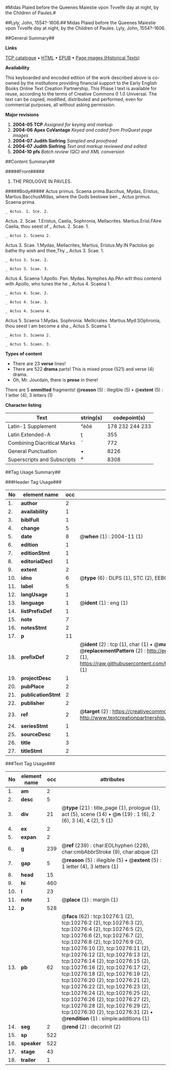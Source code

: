 #Midas Plaied before the Queenes Maiestie vpon Tvvelfe day at night, by the Children of Paules.#

##Lyly, John, 1554?-1606.##
Midas Plaied before the Queenes Maiestie vpon Tvvelfe day at night, by the Children of Paules.
Lyly, John, 1554?-1606.

##General Summary##

**Links**

[TCP catalogue](http://www.ota.ox.ac.uk/tcp/)  • 
[HTML](http://tei.it.ox.ac.uk/tcp/Texts-HTML/free/A06/A06621.html)  • 
[EPUB](http://tei.it.ox.ac.uk/tcp/Texts-EPUB/free/A06/A06621.epub) • 
[Page images (Historical Texts)](https://data.historicaltexts.jisc.ac.uk/view?pubId=eebo-99845379e&pageId=eebo-99845379e-10276-1)

**Availability**

This keyboarded and encoded edition of the
	       work described above is co-owned by the institutions
	       providing financial support to the Early English Books
	       Online Text Creation Partnership. This Phase I text is
	       available for reuse, according to the terms of Creative
	       Commons 0 1.0 Universal. The text can be copied,
	       modified, distributed and performed, even for
	       commercial purposes, all without asking permission.

**Major revisions**

1. __2004-05__ __TCP__ *Assigned for keying and markup*
1. __2004-06__ __Apex CoVantage__ *Keyed and coded from ProQuest page images*
1. __2004-07__ __Judith Siefring__ *Sampled and proofread*
1. __2004-07__ __Judith Siefring__ *Text and markup reviewed and edited*
1. __2004-10__ __pfs__ *Batch review (QC) and XML conversion*

##Content Summary##

#####Front#####

1. THE PROLOGVE IN PAVLES.

#####Body#####
Actus primus. Scaena prima.Bacchus, Mydas, Eristus, Martius.BacchusMIdas, where the Gods bestowe ben
    _ Actus primus. Scaena prima.

    _ Actus. 1. Sce. 2.
Actus. 2. Scae. 1.Eristus, Caelia, Sophronia, Mellacrites. Martius.Erist.FAire Caelia, thou seest of
    _ Actus. 2. Scae. 1.

    _ Actus 2. Scaena 2.
Actus 3. Scae. 1.Mydas, Mellacrites, Martius, Eristus.My.IN Pactolus go bathe thy wish and thee,Thy 
    _ Actus 3. Scae. 1.

    _ Actus 3. Scae. 2.

    _ Actus 3. Scae. 3.
Actus 4. Scaena 1.Apollo. Pan. Mydas. Nymphes.Ap.PAn wilt thou contend with Apollo, who tunes the he
    _ Actus 4. Scaena 1.

    _ Actus 4. Scae. 2.

    _ Actus 4. Scae. 3.

    _ Actus 4. Scaena 4.
Actus 5. Scaena 1.Mydas. Sophronia. Mellicrates. Martius.Myd.SOphronia, thou seest I am become a sha
    _ Actus 5. Scaena 1.

    _ Actus 5. Scaena 2.

    _ Actus 5. Scaen. 3.

**Types of content**

  * There are 23 **verse** lines!
  * There are 522 **drama** parts! This is mixed prose (521) and verse (4) drama.
  * Oh, Mr. Jourdain, there is **prose** in there!

There are 5 **ommitted** fragments! 
 @__reason__ (5) : illegible (5)  •  @__extent__ (5) : 1 letter (4), 3 letters (1)

**Character listing**


|Text|string(s)|codepoint(s)|
|---|---|---|
|Latin-1 Supplement|²èôé|178 232 244 233|
|Latin Extended-A|ţ|355|
|Combining             Diacritical Marks|̄|772|
|General Punctuation|•|8226|
|Superscripts             and Subscripts|⁴|8308|

##Tag Usage Summary##

###Header Tag Usage###

|No|element name|occ|attributes|
|---|---|---|---|
|1.|__author__|2||
|2.|__availability__|1||
|3.|__biblFull__|1||
|4.|__change__|5||
|5.|__date__|8| @__when__ (1) : 2004-11 (1)|
|6.|__edition__|1||
|7.|__editionStmt__|1||
|8.|__editorialDecl__|1||
|9.|__extent__|2||
|10.|__idno__|6| @__type__ (6) : DLPS (1), STC (2), EEBO-CITATION (1), PROQUEST (1), VID (1)|
|11.|__label__|5||
|12.|__langUsage__|1||
|13.|__language__|1| @__ident__ (1) : eng (1)|
|14.|__listPrefixDef__|1||
|15.|__note__|7||
|16.|__notesStmt__|2||
|17.|__p__|11||
|18.|__prefixDef__|2| @__ident__ (2) : tcp (1), char (1)  •  @__matchPattern__ (2) : ([0-9\-]+):([0-9IVX]+) (1), (.+) (1)  •  @__replacementPattern__ (2) : http://eebo.chadwyck.com/downloadtiff?vid=$1&page=$2 (1), https://raw.githubusercontent.com/textcreationpartnership/Texts/master/tcpchars.xml#$1 (1)|
|19.|__projectDesc__|1||
|20.|__pubPlace__|2||
|21.|__publicationStmt__|2||
|22.|__publisher__|2||
|23.|__ref__|2| @__target__ (2) : https://creativecommons.org/publicdomain/zero/1.0/ (1), http://www.textcreationpartnership.org/docs/. (1)|
|24.|__seriesStmt__|1||
|25.|__sourceDesc__|1||
|26.|__title__|3||
|27.|__titleStmt__|2||


###Text Tag Usage###

|No|element name|occ|attributes|
|---|---|---|---|
|1.|__am__|2||
|2.|__desc__|5||
|3.|__div__|21| @__type__ (21) : title_page (1), prologue (1), act (5), scene (14)  •  @__n__ (19) : 1 (6), 2 (6), 3 (4), 4 (2), 5 (1)|
|4.|__ex__|2||
|5.|__expan__|2||
|6.|__g__|239| @__ref__ (239) : char:EOLhyphen (228), char:cmbAbbrStroke (9), char:abque (2)|
|7.|__gap__|5| @__reason__ (5) : illegible (5)  •  @__extent__ (5) : 1 letter (4), 3 letters (1)|
|8.|__head__|15||
|9.|__hi__|460||
|10.|__l__|23||
|11.|__note__|1| @__place__ (1) : margin (1)|
|12.|__p__|528||
|13.|__pb__|62| @__facs__ (62) : tcp:10276:1 (2), tcp:10276:2 (2), tcp:10276:3 (2), tcp:10276:4 (2), tcp:10276:5 (2), tcp:10276:6 (2), tcp:10276:7 (2), tcp:10276:8 (2), tcp:10276:9 (2), tcp:10276:10 (2), tcp:10276:11 (2), tcp:10276:12 (2), tcp:10276:13 (2), tcp:10276:14 (2), tcp:10276:15 (2), tcp:10276:16 (2), tcp:10276:17 (2), tcp:10276:18 (2), tcp:10276:19 (2), tcp:10276:20 (2), tcp:10276:21 (2), tcp:10276:22 (2), tcp:10276:23 (2), tcp:10276:24 (2), tcp:10276:25 (2), tcp:10276:26 (2), tcp:10276:27 (2), tcp:10276:28 (2), tcp:10276:29 (2), tcp:10276:30 (2), tcp:10276:31 (2)  •  @__rendition__ (1) : simple:additions (1)|
|14.|__seg__|2| @__rend__ (2) : decorInit (2)|
|15.|__sp__|522||
|16.|__speaker__|522||
|17.|__stage__|43||
|18.|__trailer__|1||
